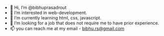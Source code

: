 - 👋 Hi, I’m @bibhuprasadrout
- 👀 I’m interested in web-development.
- 🌱 I’m currently learning html, css, javascript.
- 💞️ I’m looking for a job that does not require me to have prior experience.
- 📫 you can reach me at my email - bibhu.rs@gmail.com

<!---
bibhuprasadrout/bibhuprasadrout is a ✨ special ✨ repository because its `README.md` (this file) appears on your GitHub profile.
You can click the Preview link to take a look at your changes.
--->
